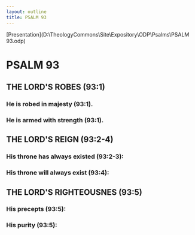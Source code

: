 ```yaml
---
layout: outline
title: PSALM 93
---
```

[Presentation](D:\TheologyCommons\Site\Expository\ODP\Psalms\PSALM 93.odp)
# PSALM 93 
## THE LORD\'S ROBES (93:1) 
###  He is robed in majesty (93:1). 
###  He is armed with strength (93:1). 
## THE LORD\'S REIGN (93:2-4) 
###  His throne has always existed (93:2-3): 
###  His throne will always exist (93:4): 
## THE LORD\'S RIGHTEOUSNES (93:5) 
###  His precepts (93:5): 
###  His purity (93:5): 
